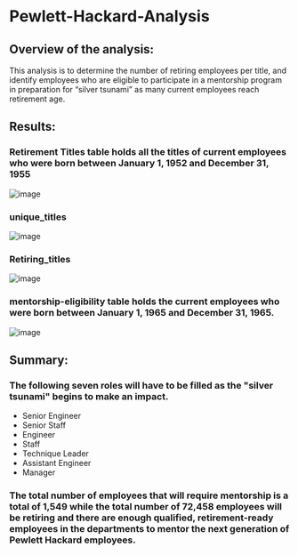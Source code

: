 # Pewlett-Hackard-Analysis
## Overview of the analysis:

This analysis is to determine the number of retiring employees per title, and identify employees who are eligible to participate in a mentorship program in preparation for “silver tsunami” as many current employees reach retirement age.

## Results:

### Retirement Titles table holds all the titles of current employees who were born between January 1, 1952 and December 31, 1955
 ![image](https://user-images.githubusercontent.com/104603037/175855833-f47c297f-e6f8-46ad-852b-3b3105fd3ffc.png)

### unique_titles
 ![image](https://user-images.githubusercontent.com/104603037/175855884-8eb3f1fd-a470-45b3-97ec-7bd046e02eef.png)

### Retiring_titles
 ![image](https://user-images.githubusercontent.com/104603037/175855909-946838d6-2092-49ea-8ffe-a5b4301caddb.png)

### mentorship-eligibility table holds the current employees who were born between January 1, 1965 and December 31, 1965.
 ![image](https://user-images.githubusercontent.com/104603037/175855917-16412491-495c-4242-9f2d-52fdd51ff6fe.png)

## Summary:
### The following seven roles will have to be filled as the "silver tsunami" begins to make an impact.
- Senior Engineer
- Senior Staff
- Engineer
- Staff
- Technique Leader
- Assistant Engineer
- Manager

### The total number of employees that will require mentorship is a total of 1,549 while the total number of 72,458 employees will be retiring and there are enough qualified, retirement-ready employees in the departments to mentor the next generation of Pewlett Hackard employees.



